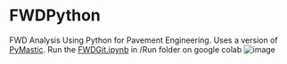 # FWDPython
FWD Analysis Using Python for Pavement Engineering. Uses a version of [PyMastic](https://github.com/Mostafa-Nakhaei/PyMastic). Run the [FWDGit.ipynb](https://colab.research.google.com/github/egemenokte/PavementPython/blob/main/FWDPython/Run/FWDGit.ipynb) in /Run folder on google colab
![image](https://user-images.githubusercontent.com/45702242/132105107-f256d528-93a5-4ed5-a480-4e447cb903a9.png)
